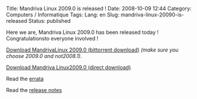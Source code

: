 Title: Mandriva Linux 2009.0 is released !
Date: 2008-10-09 12:44
Category: Computers / Informatique
Tags:
Lang: en
Slug: mandriva-linux-20090-is-released
Status: published

Here we are, Mandriva Linux 2009.0 has been released today ! Congratulationsto everyone involved !

[Download MandrivaLinux 2009.0 (bittorrent download)](\%22http://torrent.mandriva.com/public\%22) *(make sure you choose 2009.0 and not2008.1)*.

[Download Mandriva Linux2009.0 (direct download)](\%22http://www.mandriva.com/\%22)

Read the [errata](\%22http://wiki.mandriva.com/en/2009.0_Errata\%22)

Read the [release notes](\%22http://wiki.mandriva.com/en/2009.0_Notes\%22)

